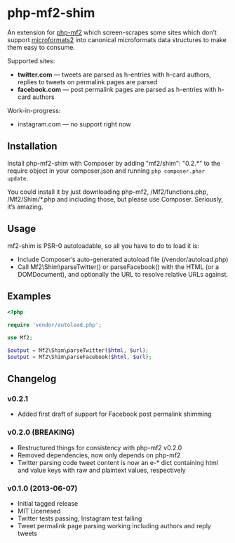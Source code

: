 php-mf2-shim
============

An extension for [php-mf2](https://github.com/indieweb/php-mf2) which screen-scrapes some sites which don’t support [microformats2](http://microformats.org/wiki/microformats2) into canonical microformats data structures to make them easy to consume.

Supported sites:

* **twitter.com** — tweets are parsed as h-entries with h-card authors, replies to tweets on permalink pages are parsed
* **facebook.com** — post permalink pages are parsed as h-entries with h-card authors

Work-in-progress:

* instagram.com — no support right now

## Installation

Install php-mf2-shim with Composer by adding "mf2/shim": "0.2.*" to the require object in your composer.json and running `php composer.phar update`.

You could install it by just downloading php-mf2, /Mf2/functions.php, /Mf2/Shim/*.php and including those, but please use Composer. Seriously, it’s amazing.

## Usage

mf2-shim is PSR-0 autoloadable, so all you have to do to load it is:

* Include Composer’s auto-generated autoload file (/vendor/autoload.php)
* Call Mf2\Shim\parseTwitter() or parseFacebook() with the HTML (or a DOMDocument), and optionally the URL to resolve relative URLs against.

## Examples

```php
<?php

require 'vendor/autoload.php';

use Mf2;

$output = Mf2\Shim\parseTwitter($html, $url);
$output = Mf2\Shim\parseFacebook($html, $url);

```

## Changelog

### v0.2.1

* Added first draft of support for Facebook post permalink shimming

### v0.2.0 (BREAKING)

* Restructured things for consistency with php-mf2 v0.2.0
* Removed dependencies, now only depends on php-mf2
* Twitter parsing code tweet content is now an e-* dict containing html and value keys with raw and plaintext values, respectively

### v0.1.0 (2013-06-07)

* Initial tagged release
* MIT Licenesed
* Twitter tests passing, Instagram test failing
* Tweet permalink page parsing working including authors and reply tweets
